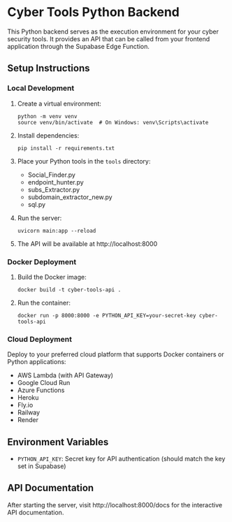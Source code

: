 
# Cyber Tools Python Backend

This Python backend serves as the execution environment for your cyber security tools. It provides an API that can be called from your frontend application through the Supabase Edge Function.

## Setup Instructions

### Local Development

1. Create a virtual environment:
   ```
   python -m venv venv
   source venv/bin/activate  # On Windows: venv\Scripts\activate
   ```

2. Install dependencies:
   ```
   pip install -r requirements.txt
   ```

3. Place your Python tools in the `tools` directory:
   - Social_Finder.py
   - endpoint_hunter.py
   - subs_Extractor.py
   - subdomain_extractor_new.py
   - sql.py

4. Run the server:
   ```
   uvicorn main:app --reload
   ```

5. The API will be available at http://localhost:8000

### Docker Deployment

1. Build the Docker image:
   ```
   docker build -t cyber-tools-api .
   ```

2. Run the container:
   ```
   docker run -p 8000:8000 -e PYTHON_API_KEY=your-secret-key cyber-tools-api
   ```

### Cloud Deployment

Deploy to your preferred cloud platform that supports Docker containers or Python applications:

- AWS Lambda (with API Gateway)
- Google Cloud Run
- Azure Functions
- Heroku
- Fly.io
- Railway
- Render

## Environment Variables

- `PYTHON_API_KEY`: Secret key for API authentication (should match the key set in Supabase)

## API Documentation

After starting the server, visit http://localhost:8000/docs for the interactive API documentation.
